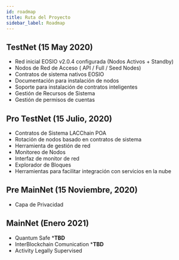 ```yaml
---
id: roadmap
title: Ruta del Proyecto
sidebar_label: Roadmap
---
```


## TestNet (15 May 2020)
- Red inicial EOSIO v2.0.4 configurada (Nodos Activos + Standby)
- Nodos de Red de Acceso ( API / Full / Seed  Nodes)
- Contratos de sistema nativos EOSIO
- Documentación para instalación de nodos
- Soporte para instalación de contratos inteligentes
- Gestión de Recursos de Sistema
- Gestión de permisos de cuentas

## Pro TestNet (15 Julio, 2020)
- Contratos de Sistema LACChain POA
- Rotación de nodos basado en contratos de sistema
- Herramienta de gestión de red
- Monitoreo de Nodos
- Interfaz de monitor de red
- Explorador de Bloques
- Herramientas para facilitar integración con servicios en la nube 

## Pre MainNet (15 Noviembre, 2020)
- Capa de Privacidad 

## MainNet (Enero 2021)
-  Quantum Safe ***TBD**
-  InterBlockchain Comunication ***TBD**
- Activity Legally Supervised

